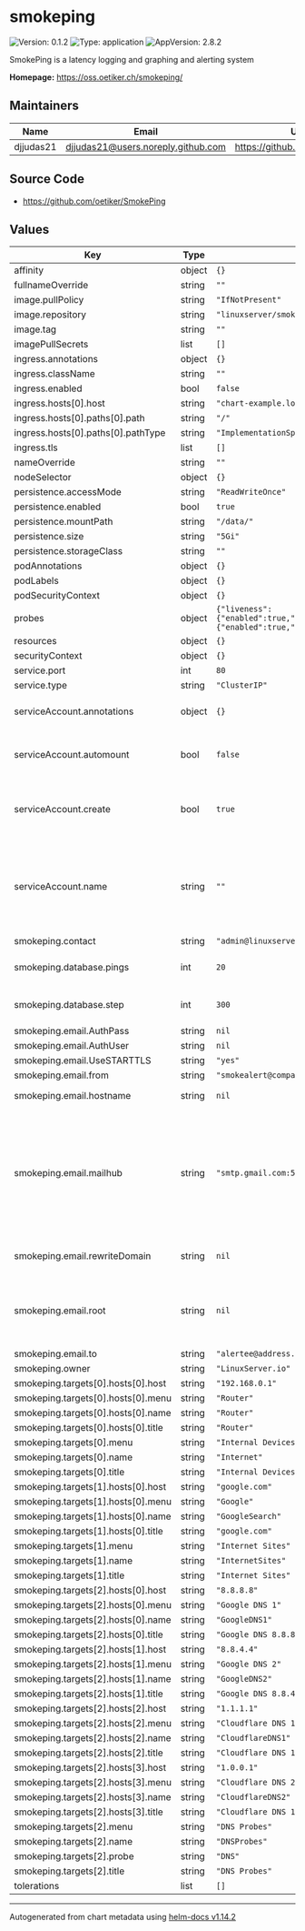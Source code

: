 # smokeping

![Version: 0.1.2](https://img.shields.io/badge/Version-0.1.2-informational?style=flat-square) ![Type: application](https://img.shields.io/badge/Type-application-informational?style=flat-square) ![AppVersion: 2.8.2](https://img.shields.io/badge/AppVersion-2.8.2-informational?style=flat-square)

SmokePing is a latency logging and graphing and alerting system

**Homepage:** <https://oss.oetiker.ch/smokeping/>

## Maintainers

| Name | Email | Url |
| ---- | ------ | --- |
| djjudas21 | <djjudas21@users.noreply.github.com> | <https://github.com/djjudas21> |

## Source Code

* <https://github.com/oetiker/SmokePing>

## Values

| Key | Type | Default | Description |
|-----|------|---------|-------------|
| affinity | object | `{}` |  |
| fullnameOverride | string | `""` |  |
| image.pullPolicy | string | `"IfNotPresent"` |  |
| image.repository | string | `"linuxserver/smokeping"` |  |
| image.tag | string | `""` |  |
| imagePullSecrets | list | `[]` |  |
| ingress.annotations | object | `{}` |  |
| ingress.className | string | `""` |  |
| ingress.enabled | bool | `false` |  |
| ingress.hosts[0].host | string | `"chart-example.local"` |  |
| ingress.hosts[0].paths[0].path | string | `"/"` |  |
| ingress.hosts[0].paths[0].pathType | string | `"ImplementationSpecific"` |  |
| ingress.tls | list | `[]` |  |
| nameOverride | string | `""` |  |
| nodeSelector | object | `{}` |  |
| persistence.accessMode | string | `"ReadWriteOnce"` |  |
| persistence.enabled | bool | `true` |  |
| persistence.mountPath | string | `"/data/"` |  |
| persistence.size | string | `"5Gi"` |  |
| persistence.storageClass | string | `""` |  |
| podAnnotations | object | `{}` |  |
| podLabels | object | `{}` |  |
| podSecurityContext | object | `{}` |  |
| probes | object | `{"liveness":{"enabled":true,"failureThreshold":3,"initialDelaySeconds":0,"periodSeconds":10,"timeoutSeconds":1},"readiness":{"enabled":true,"failureThreshold":3,"initialDelaySeconds":0,"periodSeconds":10,"timeoutSeconds":1}}` | configure probes |
| resources | object | `{}` |  |
| securityContext | object | `{}` |  |
| service.port | int | `80` |  |
| service.type | string | `"ClusterIP"` |  |
| serviceAccount.annotations | object | `{}` | Annotations to add to the service account |
| serviceAccount.automount | bool | `false` | Automatically mount a ServiceAccount's API credentials? |
| serviceAccount.create | bool | `true` | Specifies whether a service account should be created |
| serviceAccount.name | string | `""` | The name of the service account to use. If not set and create is true, a name is generated using the fullname template |
| smokeping.contact | string | `"admin@linuxserver.io"` |  |
| smokeping.database.pings | int | `20` | How many pings to send for each test |
| smokeping.database.step | int | `300` | How many seconds between tests |
| smokeping.email.AuthPass | string | `nil` |  |
| smokeping.email.AuthUser | string | `nil` |  |
| smokeping.email.UseSTARTTLS | string | `"yes"` |  |
| smokeping.email.from | string | `"smokealert@company.xy"` |  |
| smokeping.email.hostname | string | `nil` | The full hostname |
| smokeping.email.mailhub | string | `"smtp.gmail.com:587"` | The place where the mail goes. The actual machine name is required - no MX records are consulted. Commonly mailhosts are named mail.domain.com |
| smokeping.email.rewriteDomain | string | `nil` | Where will the mail seem to come from? |
| smokeping.email.root | string | `nil` | The person who gets all mail for userids < 1000. Make this empty to disable rewriting. |
| smokeping.email.to | string | `"alertee@address.somewhere"` |  |
| smokeping.owner | string | `"LinuxServer.io"` |  |
| smokeping.targets[0].hosts[0].host | string | `"192.168.0.1"` |  |
| smokeping.targets[0].hosts[0].menu | string | `"Router"` |  |
| smokeping.targets[0].hosts[0].name | string | `"Router"` |  |
| smokeping.targets[0].hosts[0].title | string | `"Router"` |  |
| smokeping.targets[0].menu | string | `"Internal Devices"` |  |
| smokeping.targets[0].name | string | `"Internet"` |  |
| smokeping.targets[0].title | string | `"Internal Devices"` |  |
| smokeping.targets[1].hosts[0].host | string | `"google.com"` |  |
| smokeping.targets[1].hosts[0].menu | string | `"Google"` |  |
| smokeping.targets[1].hosts[0].name | string | `"GoogleSearch"` |  |
| smokeping.targets[1].hosts[0].title | string | `"google.com"` |  |
| smokeping.targets[1].menu | string | `"Internet Sites"` |  |
| smokeping.targets[1].name | string | `"InternetSites"` |  |
| smokeping.targets[1].title | string | `"Internet Sites"` |  |
| smokeping.targets[2].hosts[0].host | string | `"8.8.8.8"` |  |
| smokeping.targets[2].hosts[0].menu | string | `"Google DNS 1"` |  |
| smokeping.targets[2].hosts[0].name | string | `"GoogleDNS1"` |  |
| smokeping.targets[2].hosts[0].title | string | `"Google DNS 8.8.8.8"` |  |
| smokeping.targets[2].hosts[1].host | string | `"8.8.4.4"` |  |
| smokeping.targets[2].hosts[1].menu | string | `"Google DNS 2"` |  |
| smokeping.targets[2].hosts[1].name | string | `"GoogleDNS2"` |  |
| smokeping.targets[2].hosts[1].title | string | `"Google DNS 8.8.4.4"` |  |
| smokeping.targets[2].hosts[2].host | string | `"1.1.1.1"` |  |
| smokeping.targets[2].hosts[2].menu | string | `"Cloudflare DNS 1"` |  |
| smokeping.targets[2].hosts[2].name | string | `"CloudflareDNS1"` |  |
| smokeping.targets[2].hosts[2].title | string | `"Cloudflare DNS 1.1.1.1"` |  |
| smokeping.targets[2].hosts[3].host | string | `"1.0.0.1"` |  |
| smokeping.targets[2].hosts[3].menu | string | `"Cloudflare DNS 2"` |  |
| smokeping.targets[2].hosts[3].name | string | `"CloudflareDNS2"` |  |
| smokeping.targets[2].hosts[3].title | string | `"Cloudflare DNS 1.0.0.1"` |  |
| smokeping.targets[2].menu | string | `"DNS Probes"` |  |
| smokeping.targets[2].name | string | `"DNSProbes"` |  |
| smokeping.targets[2].probe | string | `"DNS"` |  |
| smokeping.targets[2].title | string | `"DNS Probes"` |  |
| tolerations | list | `[]` |  |

----------------------------------------------
Autogenerated from chart metadata using [helm-docs v1.14.2](https://github.com/norwoodj/helm-docs/releases/v1.14.2)
